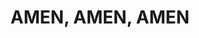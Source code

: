 ---
capo: 0
id: 0
lang: en-us
page: '72'
step: pre
subtitle: ''
tags: []
title: AMEN, AMEN, AMEN
---